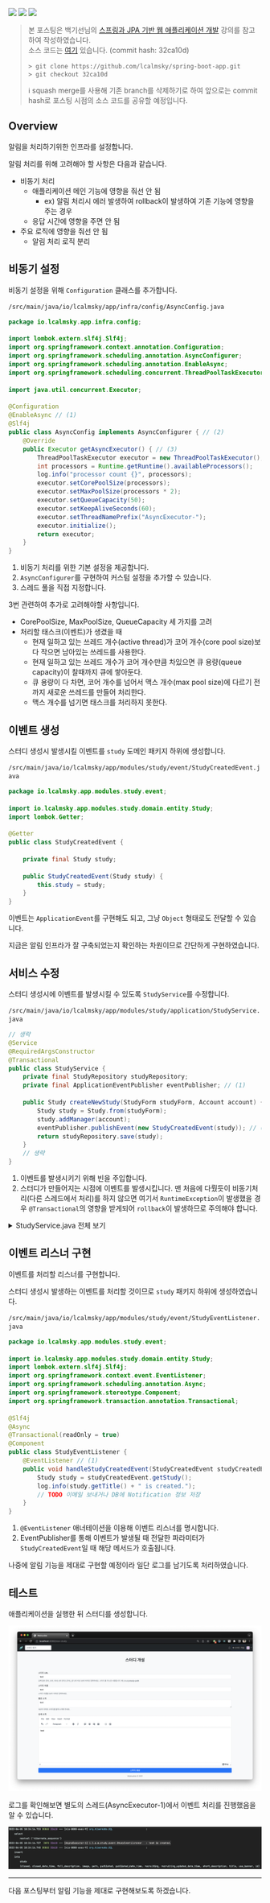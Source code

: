 ![](https://img.shields.io/badge/spring--boot-2.5.4-red) ![](https://img.shields.io/badge/gradle-7.1.1-brightgreen) ![](https://img.shields.io/badge/java-11-blue)

> 본 포스팅은 백기선님의 [스프링과 JPA 기반 웹 애플리케이션 개발](https://www.inflearn.com/course/%EC%8A%A4%ED%94%84%EB%A7%81-JPA-%EC%9B%B9%EC%95%B1/dashboard) 강의를 참고하여 작성하였습니다.  
> 소스 코드는 [여기](https://github.com/lcalmsky/spring-boot-app) 있습니다. (commit hash: 32ca10d)
> ```shell
> > git clone https://github.com/lcalmsky/spring-boot-app.git
> > git checkout 32ca10d
> ```
> ℹ️ squash merge를 사용해 기존 branch를 삭제하기로 하여 앞으로는 commit hash로 포스팅 시점의 소스 코드를 공유할 예정입니다.

## Overview

알림을 처리하기위한 인프라를 설정합니다.

알림 처리를 위해 고려해야 할 사항은 다음과 같습니다.

* 비동기 처리
  * 애플리케이션 메인 기능에 영향을 줘선 안 됨
    * ex) 알림 처리시 에러 발생하여 rollback이 발생하여 기존 기능에 영향을 주는 경우
  * 응답 시간에 영향을 주면 안 됨
* 주요 로직에 영향을 줘선 안 됨
  * 알림 처리 로직 분리

## 비동기 설정

비동기 설정을 위해 `Configuration` 클래스를 추가합니다.

`/src/main/java/io/lcalmsky/app/infra/config/AsyncConfig.java`

```java
package io.lcalmsky.app.infra.config;

import lombok.extern.slf4j.Slf4j;
import org.springframework.context.annotation.Configuration;
import org.springframework.scheduling.annotation.AsyncConfigurer;
import org.springframework.scheduling.annotation.EnableAsync;
import org.springframework.scheduling.concurrent.ThreadPoolTaskExecutor;

import java.util.concurrent.Executor;

@Configuration
@EnableAsync // (1)
@Slf4j
public class AsyncConfig implements AsyncConfigurer { // (2)
    @Override
    public Executor getAsyncExecutor() { // (3)
        ThreadPoolTaskExecutor executor = new ThreadPoolTaskExecutor();
        int processors = Runtime.getRuntime().availableProcessors();
        log.info("processor count {}", processors);
        executor.setCorePoolSize(processors);
        executor.setMaxPoolSize(processors * 2);
        executor.setQueueCapacity(50);
        executor.setKeepAliveSeconds(60);
        executor.setThreadNamePrefix("AsyncExecutor-");
        executor.initialize();
        return executor;
    }
}
```

1. 비동기 처리를 위한 기본 설정을 제공합니다.
2. `AsyncConfigurer`를 구현하여 커스텀 설정을 추가할 수 있습니다.
3. 스레드 풀을 직접 지정합니다.

3번 관련하여 추가로 고려해야할 사항입니다.

* CorePoolSize, MaxPoolSize, QueueCapacity 세 가지를 고려
* 처리할 태스크(이벤트)가 생겼을 때
  * 현재 일하고 있는 쓰레드 개수(active thread)가 코어 개수(core pool size)보다 작으면 남아있는 쓰레드를 사용한다.
  * 현재 일하고 있는 쓰레드 개수가 코어 개수만큼 차있으면 큐 용량(queue capacity)이 찰때까지 큐에 쌓아둔다.
  * 큐 용량이 다 차면, 코어 개수를 넘어서 맥스 개수(max pool size)에 다르기 전까지 새로운 쓰레드를 만들어 처리한다.
  * 맥스 개수를 넘기면 태스크를 처리하지 못한다.

## 이벤트 생성

스터디 생성시 발생시킬 이벤트를 `study` 도메인 패키지 하위에 생성합니다.

`/src/main/java/io/lcalmsky/app/modules/study/event/StudyCreatedEvent.java`

```java
package io.lcalmsky.app.modules.study.event;

import io.lcalmsky.app.modules.study.domain.entity.Study;
import lombok.Getter;

@Getter
public class StudyCreatedEvent {

    private final Study study;

    public StudyCreatedEvent(Study study) {
        this.study = study;
    }
}
```

이벤트는 `ApplicationEvent`를 구현해도 되고, 그냥 `Object` 형태로도 전달할 수 있습니다.

지금은 알림 인프라가 잘 구축되었는지 확인하는 차원이므로 간단하게 구현하였습니다.

## 서비스 수정

스터디 생성시에 이벤트를 발생시킬 수 있도록 `StudyService`를 수정합니다.

`/src/main/java/io/lcalmsky/app/modules/study/application/StudyService.java`

```java
// 생략
@Service
@RequiredArgsConstructor
@Transactional
public class StudyService {
    private final StudyRepository studyRepository;
    private final ApplicationEventPublisher eventPublisher; // (1)

    public Study createNewStudy(StudyForm studyForm, Account account) {
        Study study = Study.from(studyForm);
        study.addManager(account);
        eventPublisher.publishEvent(new StudyCreatedEvent(study)); // (2)
        return studyRepository.save(study);
    }
    // 생략
}
```

1. 이벤트를 발생시키기 위해 빈을 주입합니다.
2. 스터디가 만들어지는 시점에 이벤트를 발생시킵니다. 맨 처음에 다뤘듯이 비동기처리(다른 스레드에서 처리)를 하지 않으면 여기서 `RuntimeException`이 발생했을 경우 `@Transactional`의 영향을 받게되어 `rollback`이 발생하므로 주의해야 합니다.

<details>
<summary>StudyService.java 전체 보기</summary>

```java
package io.lcalmsky.app.modules.study.application;

import io.lcalmsky.app.modules.account.domain.entity.Account;
import io.lcalmsky.app.modules.account.domain.entity.Zone;
import io.lcalmsky.app.modules.study.domain.entity.Study;
import io.lcalmsky.app.modules.study.endpoint.form.StudyDescriptionForm;
import io.lcalmsky.app.modules.study.endpoint.form.StudyForm;
import io.lcalmsky.app.modules.study.event.StudyCreatedEvent;
import io.lcalmsky.app.modules.study.infra.repository.StudyRepository;
import io.lcalmsky.app.modules.tag.domain.entity.Tag;
import lombok.RequiredArgsConstructor;
import org.springframework.context.ApplicationEventPublisher;
import org.springframework.security.access.AccessDeniedException;
import org.springframework.stereotype.Service;
import org.springframework.transaction.annotation.Transactional;

@Service
@RequiredArgsConstructor
@Transactional
public class StudyService {
    private final StudyRepository studyRepository;
    private final ApplicationEventPublisher eventPublisher;

    public Study createNewStudy(StudyForm studyForm, Account account) {
        Study study = Study.from(studyForm);
        study.addManager(account);
        eventPublisher.publishEvent(new StudyCreatedEvent(study));
        return studyRepository.save(study);
    }

    public Study getStudy(String path) {
        Study study = studyRepository.findByPath(path);
        checkStudyExists(path, study);
        return study;
    }

    public Study getStudyToUpdate(Account account, String path) {
        return getStudy(account, path, studyRepository.findByPath(path));
    }

    public Study getStudyToUpdateTag(Account account, String path) {
        return getStudy(account, path, studyRepository.findStudyWithTagsByPath(path));
    }

    public Study getStudyToUpdateZone(Account account, String path) {
        return getStudy(account, path, studyRepository.findStudyWithZonesByPath(path));
    }

    public Study getStudyToUpdateStatus(Account account, String path) {
        return getStudy(account, path, studyRepository.findStudyWithManagersByPath(path));
    }

    private Study getStudy(Account account, String path, Study studyByPath) {
        checkStudyExists(path, studyByPath);
        checkAccountIsManager(account, studyByPath);
        return studyByPath;
    }

    private void checkStudyExists(String path, Study study) {
        if (study == null) {
            throw new IllegalArgumentException(path + "에 해당하는 스터디가 없습니다.");
        }
    }

    private void checkAccountIsManager(Account account, Study study) {
        if (!study.isManagedBy(account)) {
            throw new AccessDeniedException("해당 기능을 사용할 수 없습니다.");
        }
    }

    public void updateStudyDescription(Study study, StudyDescriptionForm studyDescriptionForm) {
        study.updateDescription(studyDescriptionForm);
    }

    public void updateStudyImage(Study study, String image) {
        study.updateImage(image);
    }

    public void enableStudyBanner(Study study) {
        study.setBanner(true);
    }

    public void disableStudyBanner(Study study) {
        study.setBanner(false);
    }

    public void addTag(Study study, Tag tag) {
        study.addTag(tag);
    }

    public void removeTag(Study study, Tag tag) {
        study.removeTag(tag);
    }

    public void addZone(Study study, Zone zone) {
        study.addZone(zone);
    }

    public void removeZone(Study study, Zone zone) {
        study.removeZone(zone);
    }

    public void publish(Study study) {
        study.publish();
    }

    public void close(Study study) {
        study.close();
    }

    public void startRecruit(Study study) {
        study.startRecruit();
    }

    public void stopRecruit(Study study) {
        study.stopRecruit();
    }

    public boolean isValidPath(String newPath) {
        if (!newPath.matches(StudyForm.VALID_PATH_PATTERN)) {
            return false;
        }
        return !studyRepository.existsByPath(newPath);
    }

    public void updateStudyPath(Study study, String newPath) {
        study.updatePath(newPath);
    }

    public boolean isValidTitle(String newTitle) {
        return newTitle.length() <= 50;
    }

    public void updateStudyTitle(Study study, String newTitle) {
        study.updateTitle(newTitle);
    }

    public void remove(Study study) {
        if (!study.isRemovable()) {
            throw new IllegalStateException("스터디를 삭제할 수 없습니다.");
        }
        studyRepository.delete(study);
    }

    public void addMember(Study study, Account account) {
        study.addMember(account);
    }

    public void removeMember(Study study, Account account) {
        study.removeMember(account);
    }

    public Study getStudyToEnroll(String path) {
        return studyRepository.findStudyOnlyByPath(path)
                .orElseThrow(() -> new IllegalArgumentException(path + "에 해당하는 스터디가 존재하지 않습니다."));
    }
}

```

</details>

## 이벤트 리스너 구현

이벤트를 처리할 리스너를 구현합니다.

스터디 생성시 발생하는 이벤트를 처리할 것이므로 `study` 패키지 하위에 생성하였습니다.

`/src/main/java/io/lcalmsky/app/modules/study/event/StudyEventListener.java`

```java
package io.lcalmsky.app.modules.study.event;

import io.lcalmsky.app.modules.study.domain.entity.Study;
import lombok.extern.slf4j.Slf4j;
import org.springframework.context.event.EventListener;
import org.springframework.scheduling.annotation.Async;
import org.springframework.stereotype.Component;
import org.springframework.transaction.annotation.Transactional;

@Slf4j
@Async
@Transactional(readOnly = true)
@Component
public class StudyEventListener {
    @EventListener // (1)
    public void handleStudyCreatedEvent(StudyCreatedEvent studyCreatedEvent) { // (2)
        Study study = studyCreatedEvent.getStudy();
        log.info(study.getTitle() + " is created.");
        // TODO 이메일 보내거나 DB에 Notification 정보 저장
    }
}

```

1. `@EventListener` 애너테이션을 이용해 이벤트 리스너를 명시합니다.
2. EventPublisher를 통해 이벤트가 발생될 때 전달한 파라미터가 `StudyCreatedEvent`일 때 해당 메서드가 호출됩니다.

나중에 알림 기능을 제대로 구현할 예정이라 일단 로그를 남기도록 처리하였습니다.

## 테스트

애플리케이션을 실행한 뒤 스터디를 생성합니다.

![](https://raw.githubusercontent.com/lcalmsky/spring-boot-app/master/resources/images/59-01.png)

로그를 확인해보면 별도의 스레드(AsyncExecutor-1)에서 이벤트 처리를 진행했음을 알 수 있습니다.

![](https://raw.githubusercontent.com/lcalmsky/spring-boot-app/master/resources/images/59-02.png)

---

다음 포스팅부터 알림 기능을 제대로 구현해보도록 하겠습니다.